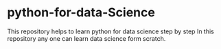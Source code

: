 # python-for-data-Science
This repository helps to learn python for data science step by step
In this repository any one can learn data science form scratch.

